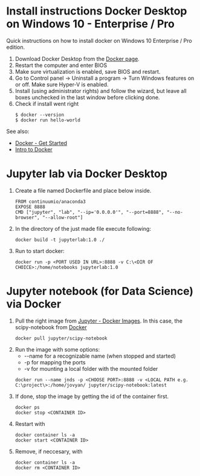 # Install instructions Docker Desktop on Windows 10 - Enterprise / Pro

Quick instructions on how to install docker on Windows 10 Enterprise / Pro edition.


1. Download Docker Desktop from the [Docker page](https://docs.docker.com/docker-for-windows/install/).
1. Restart the computer and enter BIOS
1. Make sure virtualization is enabled, save BIOS and restart.
1. Go to Control panel -> Uninstall a program -> Turn Windows features on or off. Make sure Hyper-V is enabled.
1. Install (using administrator rights) and follow the wizard, but leave all boxes unchecked in the last window before clicking done.
1. Check if install went right
   ```console  
   $ docker --version
   $ docker run hello-world
   ```  

See also:
* [Docker - Get Started](https://docs.docker.com/get-started/)
* [Intro to Docker](https://docker-curriculum.com/)


# Jupyter lab via Docker Desktop

1. Create a file named Dockerfile and place below inside. 

   ```
   FROM continuumio/anaconda3
   EXPOSE 8888
   CMD ["jupyter", "lab", "--ip='0.0.0.0'", "--port=8888", "--no-browser", "--allow-root"]
   ```
1. In the directory of the just made file execute following:
   ```
   docker build -t jupyterlab:1.0 ./
   ```
1. Run to start docker:
   ```
   docker run -p <PORT USED IN URL>:8888 -v C:\<DIR OF CHOICE>:/home/notebooks jupyterlab:1.0
   ```

   
# Jupyter notebook (for Data Science) via Docker

1. Pull the right image from [Jupyter - Docker Images](https://jupyter-docker-stacks.readthedocs.io/en/latest/using/selecting.html). In this case, the scipy-notebook from [Docker](https://hub.docker.com/r/jupyter/scipy-notebook)
   ```
   docker pull jupyter/scipy-notebook
   ```
1. Run the image with some options:
   * --name for a recognizable name (when stopped and started)
   * -p for mapping the ports
   * -v for mounting a local folder with the mounted folder
   ```
   docker run --name jnds -p <CHOOSE PORT>:8888 -v <LOCAL PATH e.g. C:\project\>:/home/jovyan/ jupyter/scipy-notebook:latest
   ```
1. If done, stop the image by getting the id of the container first.
   ```
   docker ps
   docker stop <CONTAINER ID>
   ```
1. Restart with
   ```
   docker container ls -a
   docker start <CONTAINER ID>
   ```
1. Remove, if neccesary, with
   ```
   docker container ls -a
   docker rm <CONTAINER ID>
   ```
